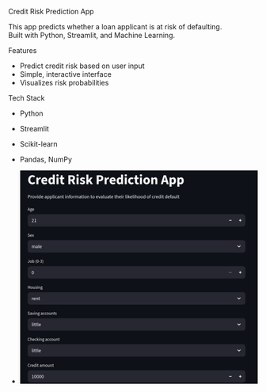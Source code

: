 Credit Risk Prediction App

This app predicts whether a loan applicant is at risk of defaulting.  
Built with Python, Streamlit, and Machine Learning.

Features
- Predict credit risk based on user input
- Simple, interactive interface
- Visualizes risk probabilities

Tech Stack
- Python
- Streamlit
- Scikit-learn
- Pandas, NumPy

- ![Alt Text](image1.png)

